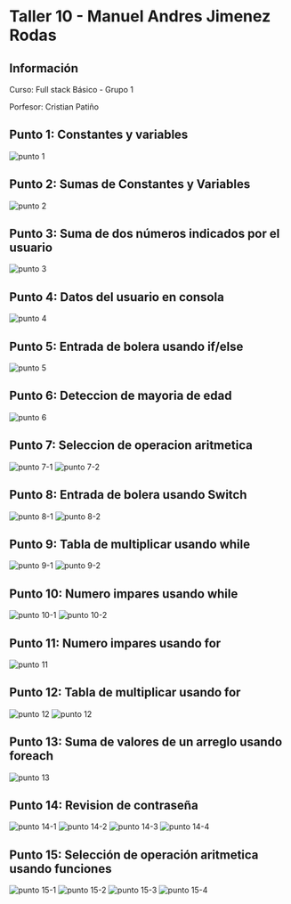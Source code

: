 <h1>Taller 10 - Manuel Andres Jimenez Rodas</h1>

<h2>Información</h2>
<p>Curso: Full stack Básico - Grupo 1</p>
<p>Porfesor: Cristian Patiño</p>

<h2>Punto 1: Constantes y variables</h2>
<img src="./public/images/punto-1.png" alt="punto 1">

<h2>Punto 2: Sumas de Constantes y Variables</h2>
<img src="./public/images/punto-2.png" alt="punto 2">

<h2>Punto 3: Suma de dos números indicados por el usuario</h2>
<img src="./public/images/punto-3.png" alt="punto 3">

<h2>Punto 4: Datos del usuario en consola</h2>
<img src="./public/images/punto-4.png" alt="punto 4">

<h2>Punto 5: Entrada de bolera usando if/else</h2>
<img src="./public/images/punto-5.png" alt="punto 5">

<h2>Punto 6: Deteccion de mayoria de edad</h2>
<img src="./public/images/punto-6.png" alt="punto 6">

<h2>Punto 7: Seleccion de operacion aritmetica</h2>
<img src="./public/images/punto-7-1.png" alt="punto 7-1">
<img src="./public/images/punto-7-2.png" alt="punto 7-2">

<h2>Punto 8: Entrada de bolera usando Switch</h2>
<img src="./public/images/punto-8-1.png" alt="punto 8-1">
<img src="./public/images/punto-8-2.png" alt="punto 8-2">

<h2>Punto 9: Tabla de multiplicar usando while</h2>
<img src="./public/images/punto-9-1.png" alt="punto 9-1">
<img src="./public/images/punto-9-2.png" alt="punto 9-2">

<h2>Punto 10: Numero impares usando while</h2>
<img src="./public/images/punto-10-1.png" alt="punto 10-1">
<img src="./public/images/punto-10-2.png" alt="punto 10-2">

<h2>Punto 11: Numero impares usando for</h2>
<img src="./public/images/punto-11.png" alt="punto 11">

<h2>Punto 12: Tabla de multiplicar usando for</h2>
<img src="./public/images/punto-12-1.png" alt="punto 12">
<img src="./public/images/punto-12-2.png" alt="punto 12">


<h2>Punto 13: Suma de valores de un arreglo usando foreach</h2>
<img src="./public/images/punto-13.png" alt="punto 13">

<h2>Punto 14: Revision de contraseña</h2>
<img src="./public/images/punto-14-1.png" alt="punto 14-1">
<img src="./public/images/punto-14-2.png" alt="punto 14-2">
<img src="./public/images/punto-14-3.png" alt="punto 14-3">
<img src="./public/images/punto-14-4.png" alt="punto 14-4">

<h2>Punto 15: Selección de operación aritmetica usando funciones</h2>
<img src="./public/images/punto-15-1.png" alt="punto 15-1">
<img src="./public/images/punto-15-2.png" alt="punto 15-2">
<img src="./public/images/punto-15-3.png" alt="punto 15-3">
<img src="./public/images/punto-15-4.png" alt="punto 15-4">
